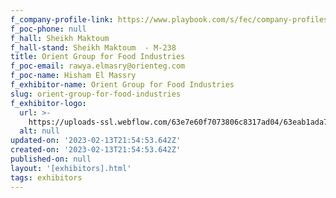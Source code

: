 ```yaml
---
f_company-profile-link: https://www.playbook.com/s/fec/company-profiles
f_poc-phone: null
f_hall: Sheikh Maktoum
f_hall-stand: Sheikh Maktoum  - M-238
title: Orient Group for Food Industries
f_poc-email: rawya.elmasry@orienteg.com
f_poc-name: Hisham El Massry
f_exhibitor-name: Orient Group for Food Industries
slug: orient-group-for-food-industries
f_exhibitor-logo:
  url: >-
    https://uploads-ssl.webflow.com/63e7e60f7073806c8317ad04/63eab1ada7b047e1d78580a4_ZGYzYg.jpeg
  alt: null
updated-on: '2023-02-13T21:54:53.642Z'
created-on: '2023-02-13T21:54:53.642Z'
published-on: null
layout: '[exhibitors].html'
tags: exhibitors
---
```



